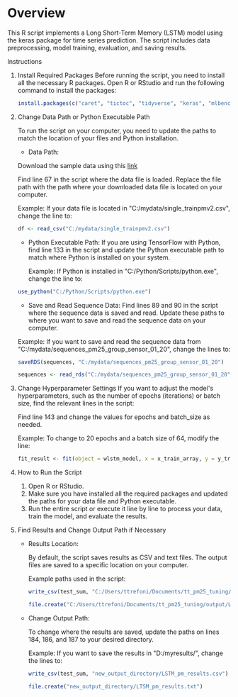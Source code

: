 

# Overview
This R script implements a Long Short-Term Memory (LSTM) model using the keras package for time series prediction. The script includes data preprocessing, model training, evaluation, and saving results.

Instructions
1. Install Required Packages
Before running the script, you need to install all the necessary R packages. Open R or RStudio and run the following command to install the packages:
    
    ```r
   install.packages(c("caret", "tictoc", "tidyverse", "keras", "mlbench", "dplyr", "magrittr", "neuralnet", "nnet", "tensorflow", "reticulate", "hms", "ggplot2"))
    ```

3. Change Data Path or Python Executable Path
    
    To run the script on your computer, you need to update the paths to match the location of your files and Python installation.
    
    * Data Path:
    
    Download the sample data using this [link](https://gmuedu-my.sharepoint.com/:f:/g/personal/asrireng_gmu_edu/EojPa_64sT1KrXg5jyroHKQBP8ncOh5tfe89Has70q5vGA?e=P5vMPX)
   
    Find line 67 in the script where the data file is loaded. Replace the file path with the path where your downloaded data file is located on your computer.

    Example: If your data file is located in "C:/mydata/single_trainpmv2.csv", change the line to:

   ```r
   df <- read_csv("C:/mydata/single_trainpmv2.csv")
   ```


    * Python Executable Path:
    If you are using TensorFlow with Python, find line 133 in the script and update the Python executable path to match where Python is installed on your system.
        
        Example: If Python is installed in "C:/Python/Scripts/python.exe", change the line to:

    ```r
    use_python("C:/Python/Scripts/python.exe")
    ```

    * Save and Read Sequence Data:
    Find lines 89 and 90 in the script where the sequence data is saved and read. Update these paths to where you want to save and read the sequence data on your computer.

    Example: If you want to save and read the sequence data from "C:/mydata/sequences_pm25_group_sensor_01_20", change the lines to:

    ```r
    saveRDS(sequences, "C:/mydata/sequences_pm25_group_sensor_01_20")
    ```
   
    ```r
   sequences <- read_rds("C:/mydata/sequences_pm25_group_sensor_01_20")
    ```


5. Change Hyperparameter Settings
    If you want to adjust the model's hyperparameters, such as the number of epochs (iterations) or batch size, find the relevant lines in the script:

    
    Find line 143 and change the values for epochs and batch_size as needed.

    Example: To change to 20 epochs and a batch size of 64, modify the line:

    ```r
    fit_result <- fit(object = wlstm_model, x = x_train_array, y = y_train_array, epochs = 20, batch_size = 64, verbose =0)
    ```

7. How to Run the Script

    1. Open R or RStudio.
    2. Make sure you have installed all the required packages and updated the paths for your data file and Python executable.
    3. Run the entire script or execute it line by line to process your data, train the model, and evaluate the results.


8. Find Results and Change Output Path if Necessary
    * Results Location:
        
        By default, the script saves results as CSV and text files. The output files are saved to a specific location on your computer.

        Example paths used in the script:

        ```r
        write_csv(test_sum, "C:/Users/ttrefoni/Documents/tt_pm25_tuning/output/LSTM_pm_results_01_19_70_30.csv")
       ```

        ```r
        file.create("C:/Users/ttrefoni/Documents/tt_pm25_tuning/output/LTSM_pm_results_01_19_70_30.txt")
        ```

    * Change Output Path:
        
        To change where the results are saved, update the paths on lines 184, 186, and 187 to your desired directory.

        Example: If you want to save the results in "D:/myresults/", change the lines to:

        ```r
        write_csv(test_sum, "new_output_directory/LSTM_pm_results.csv")
        ```
  
        ```r
        file.create("new_output_directory/LTSM_pm_results.txt")
        ```

